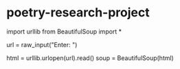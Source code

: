 # poetry-research-project

import urllib
from BeautifulSoup import *

url = raw_input("Enter: ")

html  = urllib.urlopen(url).read()
soup = BeautifulSoup(html)
